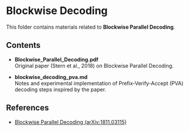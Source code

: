 # Blockwise Decoding

This folder contains materials related to **Blockwise Parallel Decoding**.

## Contents

- **Blockwise_Parallel_Decoding.pdf**  
  Original paper (Stern et al., 2018) on Blockwise Parallel Decoding.

- **blockwise_decoding_pva.md**  
  Notes and experimental implementation of Prefix-Verify-Accept (PVA) decoding steps inspired by the paper.

## References

- [Blockwise Parallel Decoding (arXiv:1811.03115)](https://arxiv.org/pdf/1811.03115)
